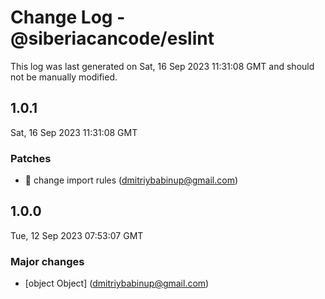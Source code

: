 # Change Log - @siberiacancode/eslint

This log was last generated on Sat, 16 Sep 2023 11:31:08 GMT and should not be manually modified.

<!-- Start content -->

## 1.0.1

Sat, 16 Sep 2023 11:31:08 GMT

### Patches

- 🎉 change import rules (dmitriybabinup@gmail.com)

## 1.0.0

Tue, 12 Sep 2023 07:53:07 GMT

### Major changes

- [object Object] (dmitriybabinup@gmail.com)
